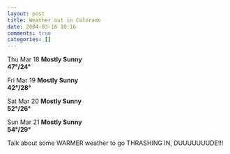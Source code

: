 ```yaml
---
layout: post
title: Weather out in Colorado
date: 2004-03-16 10:16
comments: true
categories: []
---
```

Thu
Mar 18 		<b>Mostly Sunny 	
</b><b>47&deg;/24&deg;</b>
	
Fri
Mar 19 		<b>Mostly Sunny 	
</b><b>42&deg;/28&deg;</b>
	
Sat
Mar 20 		<b>Mostly Sunny 	
</b><b>52&deg;/26&deg;</b>
	
Sun
Mar 21 		<b>Mostly Sunny 	
</b><b>54&deg;/29&deg;</b>

Talk about some WARMER weather to go THRASHING IN, DUUUUUUUDE!!!
